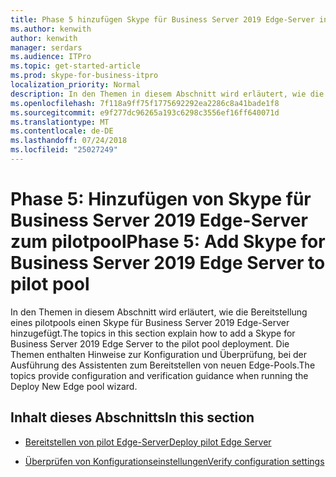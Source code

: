 ```yaml
---
title: Phase 5 hinzufügen Skype für Business Server 2019 Edge-Server in den pilotpool
ms.author: kenwith
author: kenwith
manager: serdars
ms.audience: ITPro
ms.topic: get-started-article
ms.prod: skype-for-business-itpro
localization_priority: Normal
description: In den Themen in diesem Abschnitt wird erläutert, wie die Bereitstellung eines pilotpools einen Skype für Business Server 2019 Edge-Server hinzugefügt. Die Themen enthalten Hinweise zur Konfiguration und Überprüfung, bei der Ausführung des Assistenten zum Bereitstellen von neuen Edge-Pools.
ms.openlocfilehash: 7f118a9ff75f1775692292ea2286c8a41bade1f8
ms.sourcegitcommit: e9f277dc96265a193c6298c3556ef16ff640071d
ms.translationtype: MT
ms.contentlocale: de-DE
ms.lasthandoff: 07/24/2018
ms.locfileid: "25027249"
---
```

# <a name="phase-5-add-skype-for-business-server-2019-edge-server-to-pilot-pool"></a><span data-ttu-id="7d432-104">Phase 5: Hinzufügen von Skype für Business Server 2019 Edge-Server zum pilotpool</span><span class="sxs-lookup"><span data-stu-id="7d432-104">Phase 5: Add Skype for Business Server 2019 Edge Server to pilot pool</span></span>

<span data-ttu-id="7d432-105">In den Themen in diesem Abschnitt wird erläutert, wie die Bereitstellung eines pilotpools einen Skype für Business Server 2019 Edge-Server hinzugefügt.</span><span class="sxs-lookup"><span data-stu-id="7d432-105">The topics in this section explain how to add a Skype for Business Server 2019 Edge Server to the pilot pool deployment.</span></span> <span data-ttu-id="7d432-106">Die Themen enthalten Hinweise zur Konfiguration und Überprüfung, bei der Ausführung des Assistenten zum Bereitstellen von neuen Edge-Pools.</span><span class="sxs-lookup"><span data-stu-id="7d432-106">The topics provide configuration and verification guidance when running the Deploy New Edge pool wizard.</span></span> 
  
## <a name="in-this-section"></a><span data-ttu-id="7d432-107">Inhalt dieses Abschnitts</span><span class="sxs-lookup"><span data-stu-id="7d432-107">In this section</span></span>

- [<span data-ttu-id="7d432-108">Bereitstellen von pilot Edge-Server</span><span class="sxs-lookup"><span data-stu-id="7d432-108">Deploy pilot Edge Server</span></span>](deploy-pilot-edge-server.md)
    
- [<span data-ttu-id="7d432-109">Überprüfen von Konfigurationseinstellungen</span><span class="sxs-lookup"><span data-stu-id="7d432-109">Verify configuration settings</span></span>](verify-configuration-settings.md)
    

